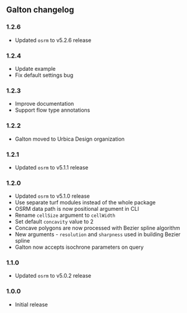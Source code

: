 ## Galton changelog

### 1.2.6

 - Updated `osrm` to v5.2.6 release

### 1.2.4

 - Update example
 - Fix default settings bug

### 1.2.3

 - Improve documentation
 - Support flow type annotations

### 1.2.2

 - Galton moved to Urbica Design organization

### 1.2.1

 - Updated `osrm` to v5.1.1 release

### 1.2.0

 - Updated `osrm` to v5.1.0 release
 - Use separate turf modules instead of the whole package
 - OSRM data path is now positional argument in CLI
 - Rename `cellSize` argument to `cellWidth`
 - Set default `concavity` value to 2
 - Concave polygons are now processed with Bezier spline algorithm
 - New arguments - `resolution` and `sharpness` used in building Bezier spline
 - Galton now accepts isochrone parameters on query

### 1.1.0

 - Updated `osrm` to v5.0.2 release

### 1.0.0

 - Initial release